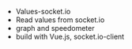 - Values-socket.io
- Read values from socket.io
- graph and speedometer
- build with Vue.js, socket.io-client
